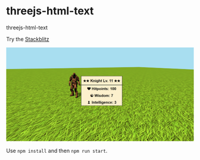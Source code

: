 # threejs-html-text
threejs-html-text

Try the [Stackblitz](https://stackblitz.com/github/tamani-coding/threejs-html-text) 

![Screenshot](https://github.com/tamani-coding/threejs-html-text/blob/main/screenshot01.png?raw=true)

Use `npm install` and then `npm run start`.